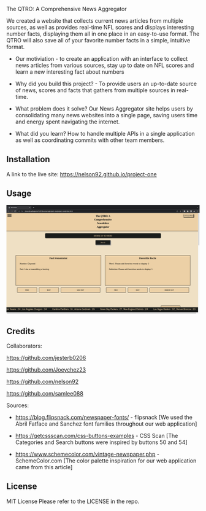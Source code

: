 The QTRO: A Comprehensive News Aggregator


We created a website that collects current news articles from multiple sources, as well as provides real-time NFL scores and displays interesting number facts, displaying them all in one place in an easy-to-use format. The QTRO will also save all of your favorite number facts in a simple, intuitive format.

- Our motiviation - to create an application with an interface to collect news articles from various sources, stay up to date on NFL scores and learn a new interesting fact about numbers

- Why did you build this project? - To provide users an up-to-date source of news, scores and facts that gathers from multiple sources in real-time.

- What problem does it solve?  Our News Aggregator site helps users by consolidating many news websites into a single page, saving users time and energy spent   navigating the internet.

- What did you learn? How to handle multiple APIs in a single application as well as coordinating commits with other team members. 

## Installation

A link to the live site: https://nelson92.github.io/project-one

## Usage

![News Aggregator Screenshot](assets/images/news-aggregator-screenshot.png)




## Credits

Collaborators:

https://github.com/jesterb0206

https://github.com/Joeychez23

https://github.com/nelson92

https://github.com/samlee088

Sources:

- https://blog.flipsnack.com/newspaper-fonts/ - flipsnack [We used the Abril Fatface and Sanchez font families throughout our web application]

- https://getcssscan.com/css-buttons-examples - CSS Scan [The Categories and Search buttons were inspired by buttons 50 and 54]

- https://www.schemecolor.com/vintage-newspaper.php - SchemeColor.com [The color palette inspiration for our web application came from this article]

## License
MIT License
Please refer to the LICENSE in the repo.
